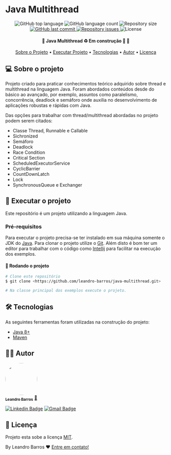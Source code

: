 # Java Multithread

<p align="center">
  <img alt="GitHub top language" src="https://img.shields.io/github/languages/top/leandro-barros/java-multithread.svg">

  <img alt="GitHub language count" src="https://img.shields.io/github/languages/count/leandro-barros/java-multithread.svg">

  <img alt="Repository size" src="https://img.shields.io/github/repo-size/leandro-barros/java-multithread.svg">
  
  <a href="https://github.com/leandro-barros/rabbitmq-springAMQP/commits/master">
    <img alt="GitHub last commit" src="https://img.shields.io/github/last-commit/leandro-barros/java-multithread.svg">
  </a>

  <a href="https://github.com/leandro-barros/java-multithread/issues">
    <img alt="Repository issues" src="https://img.shields.io/github/issues/leandro-barros/java-multithread.svg">
  </a>

  <!--<img alt="GitHub" src="https://img.shields.io/github/license/lukemorales/rocketshoes-react-native.svg"> -->
  <img alt="License" src="https://img.shields.io/badge/license-MIT-brightgreen">
</p>

<h4 align="center"> 
	🚧  Java Multithread ♻️ Em construção 🚀 🚧
</h4>

<p align="center">
 <a href="#-sobre-o-projeto">Sobre o Projeto</a> •
 <a href="#-executar-o-projeto">Executar Projeto</a> • 
 <a href="#-tecnologias">Tecnologias</a> • 
 <a href="#-autor">Autor</a> • 
 <a href="#-licença">Licença</a>
</p>

## 💻 Sobre o projeto

Projeto criado para praticar conhecimentos teórico adquirido sobre thread e multithread na linguagem Java. Foram abordados conteúdos desde do básico ao avançado, por exemplo, assuntos como paralelismo, concorrência, deadlock e semáforo onde auxilia no desenvolvimento de aplicações robustas e rápidas com Java.

Das opções para trabalhar com thread/multithread abordadas no projeto podem serem citados:
* Classe Thread, Runnable e Callable
* Sichronized
* Semáforo
* Deadlock
* Race Condition
* Critical Section
* ScheduledExecutorService 
* CyclicBarrier
* CountDownLatch 
* Lock
* SynchronousQueue e Exchanger

## 🚀 Executar o projeto

Este repositório é um projeto utilizando a linguagem Java.

### Pré-requisitos

Para executar o projeto precisa-se ter instalado em sua máquina somente o JDK do [Java](https://aws.amazon.com/pt/corretto/?filtered-posts.sort-by=item.additionalFields.createdDate&filtered-posts.sort-order=desc). Para clonar o projeto utilize o [Git](https://git-scm.com).
Além disto é bom ter um editor para trabalhar com o código como [Intellij](https://www.jetbrains.com/pt-br/idea/) para facilitar na execução dos exemplos.

#### 🧭 Rodando o projeto

```bash
# Clone este repositório
$ git clone <https://github.com/leandro-barros/java-multithread.git>

# Na classe principal dos exemplos execute o projeto.
```
## 🛠 Tecnologias

As seguintes ferramentas foram utilizadas na construção do projeto:

- [Java 8+](https://aws.amazon.com/pt/corretto/?filtered-posts.sort-by=item.additionalFields.createdDate&filtered-posts.sort-order=desc)
- [Maven](https://maven.apache.org/)

## 👨‍💻 Autor

<a href="https://www.linkedin.com/in/leandroebarros/">
  <img style="border-radius: 50%;" src="https://avatars.githubusercontent.com/u/13985064?v=4" width="100px;" alt=""/>
  <br/>
  <sub><b>Leandro Barros</b></sub></a> <a href="https://www.linkedin.com/in/leandroebarros/" title="leandro">🚀
</a>

[![Linkedin Badge](https://img.shields.io/badge/-Leandro-blue?style=flat-square&logo=Linkedin&logoColor=white&link=https://www.linkedin.com/in/leandroebarros/)](https://www.linkedin.com/in/leandroebarros/) 
[![Gmail Badge](https://img.shields.io/badge/-leandroedbarros@gmail.com-c14438?style=flat-square&logo=Gmail&logoColor=white&link=mailto:leandroedbarros@gmail.com)](leandroedbarros@gmail.com)

## 📝 Licença

Projeto esta sobe a licença [MIT](./LICENSE).

By Leandro Barros ❤️  [Entre em contato!](https://www.linkedin.com/in/leandroebarros/)
